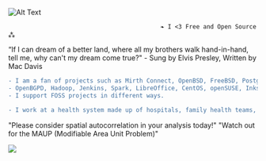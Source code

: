 ![Alt Text](https://user-images.githubusercontent.com/65868461/119200030-237ab780-ba5a-11eb-8f2f-1cbc34408a9e.gif)
                                  
                                               ❧ I <3 Free and Open Source ⁂   

“If I can dream of a better land, where all my brothers walk hand-in-hand, tell me, why can't my dream come true?" - Sung by Elvis Presley, Written by Mac Davis
                                  
```diff
- I am a fan of projects such as Mirth Connect, OpenBSD, FreeBSD, PostgreSQL, PostGIS, QGIS, OSCAR EMR, Open Dental, OpenSSH, 
- OpenBGPD, Hadoop, Jenkins, Spark, LibreOffice, CentOS, openSUSE, Inkscape, Firefox the list goes on.. 
- I support FOSS projects in different ways.

- I work at a health system made up of hospitals, family health teams, long-term care homes, public health units, clinics, and community organizations; I am an HIS subject matter expert and clinical application developer. I am a specialist in health data privacy, DHIEX and interoperability standards such as HL7 and FHIR.
```
"Please consider spatial autocorrelation in your analysis today!"
"Watch out for the MAUP (Modifiable Area Unit Problem)"

![](https://komarev.com/ghpvc/?username=asterismm54&color=FF0000)
